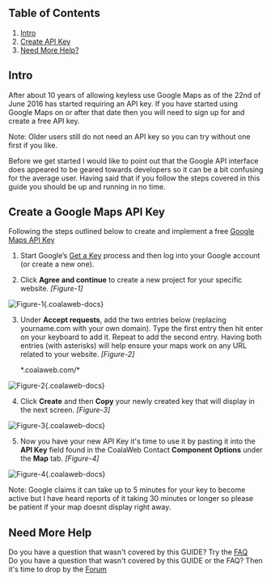 ## Table of Contents
1.  [Intro](#intro)
2.  [Create API Key](#create)
4.  [Need More Help?](#more-help)

## <a class="doc-top" name="intro"></a>Intro

After about 10 years of allowing keyless use Google Maps as of the 22nd of June 2016 has started requiring an API key. If you have started using Google Maps on or after that date then you will need to sign up for and create a free API key.

<div class="uk-alert">Note: Older users still do not need an API key so you can try without one first if you like.</div>

Before we get started I would like to point out that the Google API interface does appeared to be geared towards developers so it can be a bit confusing for the average user. Having said that if you follow the steps covered in this guide you should be up and running in no time.

## <a name="create"></a>Create a Google Maps API Key

Following the steps outlined below to create and implement a free [Google Maps API Key]( https://developers.google.com/maps/documentation/javascript/get-api-key)

1. Start Google’s [Get a Key](https://console.developers.google.com/flows/enableapi?apiid=maps_backend,static_maps_backend,geocoding_backend,directions_backend,distance_matrix_backend,elevation_backend,roads,street_view_image_backend,maps_embed_backend,places_backend,geolocation,timezone_backend,maps_android_backend,maps_ios_backend,placesandroid,placesios&keyType=CLIENT_SIDE&reusekey=true) process and then log into your Google account (or create a new one).

2. Click **Agree and continue** to create a new project for your specific website. *\[Figure-1\]*

![Figure-1](https://d1tgoab1lhw0tx.cloudfront.net/images/docs/joomla-extensions/contact/api-key/cw-api-key-figure1.png "Figure-1"){.coalaweb-docs}

3. Under **Accept requests**, add the two entries below (replacing yourname.com with your own domain). Type the first entry then hit enter on your keyboard to add it. Repeat to add the second entry. Having both entries (with asterisks) will help ensure your maps work on any URL related to your website.  *\[Figure-2\]*

   \*.coalaweb.com/\*

![Figure-2](https://d1tgoab1lhw0tx.cloudfront.net/images/docs/joomla-extensions/contact/api-key/cw-api-key-figure2.png "Figure-2"){.coalaweb-docs}

4. Click **Create** and then **Copy** your newly created key that will display in the next screen. *\[Figure-3\]*

![Figure-3](https://d1tgoab1lhw0tx.cloudfront.net/images/docs/joomla-extensions/contact/api-key/cw-api-key-figure3.png "Figure-3"){.coalaweb-docs}

5. Now you have your new API Key it's time to use it by pasting it into the **API Key** field found in the CoalaWeb Contact **Component Options** under the **Map** tab. *\[Figure-4\]*

![Figure-4](https://d1tgoab1lhw0tx.cloudfront.net/images/docs/joomla-extensions/contact/api-key/cw-api-key-figure4.png "Figure-4"){.coalaweb-docs}

<div class="uk-alert">Note: Google claims it can take up to 5 minutes for your key to become active but I have heard reports of it taking 30 minutes or longer so please be patient if your map doesnt display right away.</div>

## <a name="more-help"></a>Need More Help

<div class="uk-alert">Do you have a question that wasn't covered by this GUIDE? Try the <a href="https://coalaweb.com/support/documentation/category/contact" target="_self">FAQ</a></div>

<div class="uk-alert">Do you have a question that wasn't covered by this GUIDE or the FAQ? Then it's time to drop by the <a href="https://coalaweb.com/forum/index" target="_self">Forum</a></div>